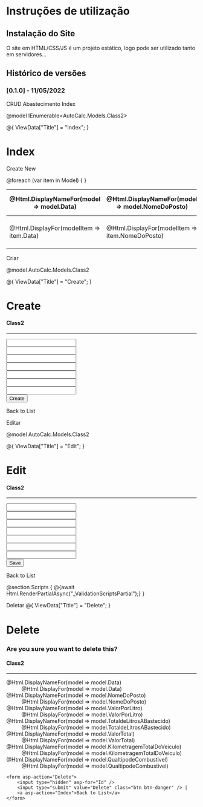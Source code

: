 # Instruções de utilização

## Instalação do Site

O site em HTML/CSS/JS é um projeto estático, logo pode ser utilizado tanto em servidores...

## Histórico de versões

### [0.1.0] - 11/05/2022

CRUD Abastecimento
Index

@model IEnumerable<AutoCalc.Models.Class2>

@{
    ViewData["Title"] = "Index";
}

<h1>Index</h1>

<p>
    <a asp-action="Create">Create New</a>
</p>
<table class="table">
    <thead>
        <tr>
            <th>
                @Html.DisplayNameFor(model => model.Data)
            </th>
            <th>
                @Html.DisplayNameFor(model => model.NomeDoPosto)
            </th>
            <th>
                @Html.DisplayNameFor(model => model.ValorPorLitro)
            </th>
            <th>
                @Html.DisplayNameFor(model => model.TotaldeLitrosABastecido)
            </th>
            <th>
                @Html.DisplayNameFor(model => model.ValorTotal)
            </th>
            <th>
                @Html.DisplayNameFor(model => model.KilometragemTotalDoVeiculo)
            </th>
            <th>
                @Html.DisplayNameFor(model => model.QualtipodeCombustivel)
            </th>
            <th></th>
        </tr>
    </thead>
    <tbody>
@foreach (var item in Model) {
        <tr>
            <td>
                @Html.DisplayFor(modelItem => item.Data)
            </td>
            <td>
                @Html.DisplayFor(modelItem => item.NomeDoPosto)
            </td>
            <td>
                @Html.DisplayFor(modelItem => item.ValorPorLitro)
            </td>
            <td>
                @Html.DisplayFor(modelItem => item.TotaldeLitrosABastecido)
            </td>
            <td>
                @Html.DisplayFor(modelItem => item.ValorTotal)
            </td>
            <td>
                @Html.DisplayFor(modelItem => item.KilometragemTotalDoVeiculo)
            </td>
            <td>
                @Html.DisplayFor(modelItem => item.QualtipodeCombustivel)
            </td>
            <td>
                <a asp-action="Edit" asp-route-id="@item.Id">Edit</a> |
                <a asp-action="Details" asp-route-id="@item.Id">Details</a> |
                <a asp-action="Delete" asp-route-id="@item.Id">Delete</a>
            </td>
        </tr>
}
    </tbody>
</table>



Criar

@model AutoCalc.Models.Class2

@{
    ViewData["Title"] = "Create";
}

<h1>Create</h1>

<h4>Class2</h4>
<hr />
<div class="row">
    <div class="col-md-4">
        <form asp-action="Create">
            <div asp-validation-summary="ModelOnly" class="text-danger"></div>
            <div class="form-group">
                <label asp-for="Data" class="control-label"></label>
                <input asp-for="Data" class="form-control" />
                <span asp-validation-for="Data" class="text-danger"></span>
            </div>
            <div class="form-group">
                <label asp-for="NomeDoPosto" class="control-label"></label>
                <input asp-for="NomeDoPosto" class="form-control" />
                <span asp-validation-for="NomeDoPosto" class="text-danger"></span>
            </div>
            <div class="form-group">
                <label asp-for="ValorPorLitro" class="control-label"></label>
                <input asp-for="ValorPorLitro" class="form-control" />
                <span asp-validation-for="ValorPorLitro" class="text-danger"></span>
            </div>
            <div class="form-group">
                <label asp-for="TotaldeLitrosABastecido" class="control-label"></label>
                <input asp-for="TotaldeLitrosABastecido" class="form-control" />
                <span asp-validation-for="TotaldeLitrosABastecido" class="text-danger"></span>
            </div>
            <div class="form-group">
                <label asp-for="ValorTotal" class="control-label"></label>
                <input asp-for="ValorTotal" class="form-control" />
                <span asp-validation-for="ValorTotal" class="text-danger"></span>
            </div>
            <div class="form-group">
                <label asp-for="KilometragemTotalDoVeiculo" class="control-label"></label>
                <input asp-for="KilometragemTotalDoVeiculo" class="form-control" />
                <span asp-validation-for="KilometragemTotalDoVeiculo" class="text-danger"></span>
            </div>
            <div class="form-group">
                <label asp-for="QualtipodeCombustivel" class="control-label"></label>
                <input asp-for="QualtipodeCombustivel" class="form-control" />
                <span asp-validation-for="QualtipodeCombustivel" class="text-danger"></span>
            </div>
            <div class="form-group">
                <input type="submit" value="Create" class="btn btn-primary" />
            </div>
        </form>
    </div>
</div>

<div>
    <a asp-action="Index">Back to List</a>
</div>

Editar

@model AutoCalc.Models.Class2

@{
    ViewData["Title"] = "Edit";
}

<h1>Edit</h1>

<h4>Class2</h4>
<hr />
<div class="row">
    <div class="col-md-4">
        <form asp-action="Edit">
            <div asp-validation-summary="ModelOnly" class="text-danger"></div>
            <input type="hidden" asp-for="Id" />
            <div class="form-group">
                <label asp-for="Data" class="control-label"></label>
                <input asp-for="Data" class="form-control" />
                <span asp-validation-for="Data" class="text-danger"></span>
            </div>
            <div class="form-group">
                <label asp-for="NomeDoPosto" class="control-label"></label>
                <input asp-for="NomeDoPosto" class="form-control" />
                <span asp-validation-for="NomeDoPosto" class="text-danger"></span>
            </div>
            <div class="form-group">
                <label asp-for="ValorPorLitro" class="control-label"></label>
                <input asp-for="ValorPorLitro" class="form-control" />
                <span asp-validation-for="ValorPorLitro" class="text-danger"></span>
            </div>
            <div class="form-group">
                <label asp-for="TotaldeLitrosABastecido" class="control-label"></label>
                <input asp-for="TotaldeLitrosABastecido" class="form-control" />
                <span asp-validation-for="TotaldeLitrosABastecido" class="text-danger"></span>
            </div>
            <div class="form-group">
                <label asp-for="ValorTotal" class="control-label"></label>
                <input asp-for="ValorTotal" class="form-control" />
                <span asp-validation-for="ValorTotal" class="text-danger"></span>
            </div>
            <div class="form-group">
                <label asp-for="KilometragemTotalDoVeiculo" class="control-label"></label>
                <input asp-for="KilometragemTotalDoVeiculo" class="form-control" />
                <span asp-validation-for="KilometragemTotalDoVeiculo" class="text-danger"></span>
            </div>
            <div class="form-group">
                <label asp-for="QualtipodeCombustivel" class="control-label"></label>
                <input asp-for="QualtipodeCombustivel" class="form-control" />
                <span asp-validation-for="QualtipodeCombustivel" class="text-danger"></span>
            </div>
            <div class="form-group">
                <input type="submit" value="Save" class="btn btn-primary" />
            </div>
        </form>
    </div>
</div>

<div>
    <a asp-action="Index">Back to List</a>
</div>

@section Scripts {
    @{await Html.RenderPartialAsync("_ValidationScriptsPartial");}
}


Deletar
@{
    ViewData["Title"] = "Delete";
}

<h1>Delete</h1>

<h3>Are you sure you want to delete this?</h3>
<div>
    <h4>Class2</h4>
    <hr />
    <dl class="row">
        <dt class = "col-sm-2">
            @Html.DisplayNameFor(model => model.Data)
        </dt>
        <dd class = "col-sm-10">
            @Html.DisplayFor(model => model.Data)
        </dd>
        <dt class = "col-sm-2">
            @Html.DisplayNameFor(model => model.NomeDoPosto)
        </dt>
        <dd class = "col-sm-10">
            @Html.DisplayFor(model => model.NomeDoPosto)
        </dd>
        <dt class = "col-sm-2">
            @Html.DisplayNameFor(model => model.ValorPorLitro)
        </dt>
        <dd class = "col-sm-10">
            @Html.DisplayFor(model => model.ValorPorLitro)
        </dd>
        <dt class = "col-sm-2">
            @Html.DisplayNameFor(model => model.TotaldeLitrosABastecido)
        </dt>
        <dd class = "col-sm-10">
            @Html.DisplayFor(model => model.TotaldeLitrosABastecido)
        </dd>
        <dt class = "col-sm-2">
            @Html.DisplayNameFor(model => model.ValorTotal)
        </dt>
        <dd class = "col-sm-10">
            @Html.DisplayFor(model => model.ValorTotal)
        </dd>
        <dt class = "col-sm-2">
            @Html.DisplayNameFor(model => model.KilometragemTotalDoVeiculo)
        </dt>
        <dd class = "col-sm-10">
            @Html.DisplayFor(model => model.KilometragemTotalDoVeiculo)
        </dd>
        <dt class = "col-sm-2">
            @Html.DisplayNameFor(model => model.QualtipodeCombustivel)
        </dt>
        <dd class = "col-sm-10">
            @Html.DisplayFor(model => model.QualtipodeCombustivel)
        </dd>
    </dl>
    
    <form asp-action="Delete">
        <input type="hidden" asp-for="Id" />
        <input type="submit" value="Delete" class="btn btn-danger" /> |
        <a asp-action="Index">Back to List</a>
    </form>
</div>

